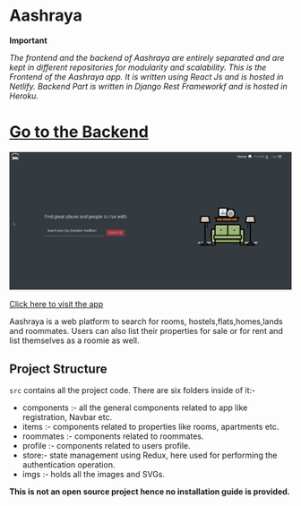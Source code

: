 # Aashraya

**Important**

*The frontend and the backend of Aashraya are entirely separated and are kept in different repositories for modularity and scalability.*
*This is the Frontend of the Aashraya app. It is written using React Js and is hosted in Netlify.*
*Backend Part is written in Django Rest Frameworkf and is hosted in Heroku.*
# [Go to the Backend](https://github.com/Kaushal-Dhungel/aashraya)


![main img](https://github.com/Kaushal-Dhungel/aashraya/blob/master/thumbnails/th.png)

[Click here to visit the app](https://aashraya.netlify.app/)

Aashraya is a web platform to search for rooms, hostels,flats,homes,lands and roommates.
Users can also list their properties for sale or for rent and list themselves as a roomie as well. 

## Project Structure

`src` contains all the project code. There are six folders inside of it:-
- components :- all the general components related to app like registration, Navbar etc.
- items :- components related to properties like rooms, apartments etc.
- roommates :- components related to roommates.
- profile :- components related to users profile.
- store:- state management using Redux, here used for performing the authentication operation.
- imgs :- holds all the images and SVGs.

**This is not an open source project hence no installation guide is provided.**